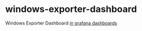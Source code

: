 # windows-exporter-dashboard
Windows Exporter Dashboard
[in grafana dashboards](https://grafana.com/grafana/dashboards/14694)
